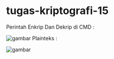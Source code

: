 # tugas-kriptografi-15
Perintah Enkrip Dan Dekrip di CMD :

![gambar](https://user-images.githubusercontent.com/121703984/210905620-61e13e03-cc90-4e96-93fc-be922065fc07.png)
Plainteks :


![gambar](https://user-images.githubusercontent.com/121703984/210905833-0e938efe-83a9-4819-9c24-9a1fb56d97ce.png)

